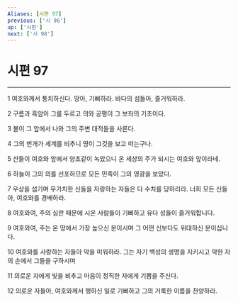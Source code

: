 ```yaml
---
Aliases: [시편 97]
previous: ['시 96']
up: ['시편']
next: ['시 98']
---
```

# 시편 97

***


1 여호와께서 통치하신다. 땅아, 기뻐하라. 바다의 섬들아, 즐거워하라. 

2 구름과 흑암이 그를 두르고 의와 공평이 그 보좌의 기초이다. 

3 불이 그 앞에서 나와 그의 주변 대적들을 사른다. 

4 그의 번개가 세계를 비추니 땅이 그것을 보고 떠는구나. 

5 산들이 여호와 앞에서 양초같이 녹았으니 온 세상의 주가 되시는 여호와 앞이라네. 

6 하늘이 그의 의를 선포하므로 모든 민족이 그의 영광을 보았다. 

7 우상을 섬기며 무가치한 신들을 자랑하는 자들은 다 수치를 당하리라. 너희 모든 신들아, 여호와를 경배하라. 

8 여호와여, 주의 심판 때문에 시온 사람들이 기뻐하고 유다 성들이 즐거워합니다. 

9 여호와여, 주는 온 땅에서 가장 높으신 분이시며 그 어떤 신보다도 위대하신 분이십니다. 

10 여호와를 사랑하는 자들아 악을 미워하라. 그는 자기 백성의 생명을 지키시고 악한 자의 손에서 그들을 구하시며 

11 의로운 자에게 빛을 비추고 마음이 정직한 자에게 기쁨을 주신다. 

12 의로운 자들아, 여호와께서 행하신 일로 기뻐하고 그의 거룩한 이름을 찬양하라.
